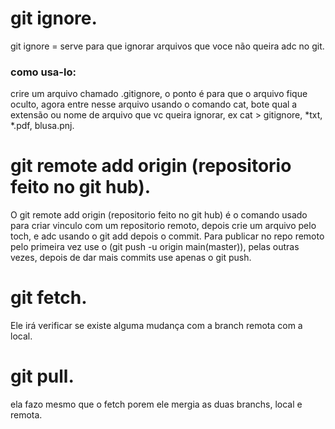 # git ignore.
git ignore = serve para que ignorar arquivos que voce não queira adc no git.
### como usa-lo:
crire um arquivo chamado .gitignore, o ponto é para que o arquivo fique oculto, agora entre nesse arquivo usando o comando cat, bote qual a extensão ou nome de arquivo que vc queira ignorar, ex cat > gitignore, *txt, *.pdf, blusa.pnj.

# git remote add origin (repositorio feito no git hub).
O git remote add origin (repositorio feito no git hub) é o comando usado para criar vinculo com um repositorio remoto, depois crie um arquivo pelo toch, e adc usando o git add depois o commit.
Para publicar no repo remoto pelo primeira vez use o (git push -u origin main(master)), pelas outras vezes, depois de dar mais commits use apenas o git push.

# git fetch.
Ele irá verificar se existe alguma mudança com a branch remota com a local.
# git pull.
ela fazo mesmo que o fetch porem ele mergia as duas branchs, local e remota.
